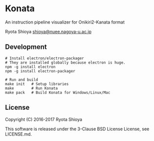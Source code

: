 # Konata

An instruction pipeline visualizer for Onikiri2-Kanata format

Ryota Shioya
shioya@nuee.nagoya-u.ac.jp

## Development

    # Install electron/electron-packager
    # They are installed globally because electron is huge.
    npm -g install electron
    npm -g install electron-packager

    # Run and build
    make init   # Setup libraries
    make        # Run Konata
    make pack   # Build Konata for Windows/Linux/Mac

## License

Copyright (C) 2016-2017 Ryota Shioya

This software is released under the 3-Clause BSD License License, see LICENSE.md.
